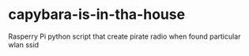 capybara-is-in-tha-house
========================

Rasperry Pi python script that create pirate radio when found particular wlan ssid
